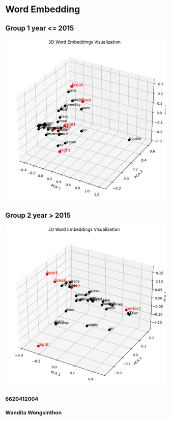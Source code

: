 # **Word Embedding**

## Group 1 year <= 2015
![Word Embeddings Visualization G1](https://github.com/wand-work/DADS7203-WordEmbedding/blob/main/Word%20Embeddings%20Visualization%20G1.png)


## Group 2 year > 2015
![Word Embeddings Visualization G2](https://github.com/wand-work/DADS7203-WordEmbedding/blob/main/Word%20Embeddings%20Visualization%20G2.png)

### 6620412004
### Wandita Wongsinthon
